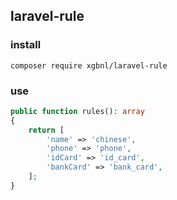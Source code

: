 ## laravel-rule

### install

```shell
composer require xgbnl/laravel-rule
```

### use

```php
public function rules(): array
{
    return [
        'name' => 'chinese',
        'phone' => 'phone',
        'idCard' => 'id_card',
        'bankCard' => 'bank_card',
    ];
}
```